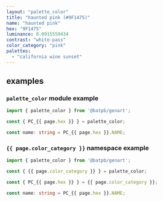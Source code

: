 ```yaml
---
layout: "palette_color"
title: "haunted pink (#9F1475)"
name: "haunted pink"
hex: "9F1475"
luminance: 0.0915559434
contrast: "white-pass"
color_category: "pink"
palettes:
  - "california wine sunset"
---
```


## examples

### `palette_color` module example

```typescript
import { palette_color } from '@batpb/genart';

const { PC_{{ page.hex }} } = palette_color;

const name: string = PC_{{ page.hex }}.NAME;
```

### `{{ page.color_category }}` namespace example

````typescript
import { palette_color } from '@batpb/genart';

const { {{ page.color_category }} } = palette_color;

const { PC_{{ page.hex }} } = {{ page.color_category }};

const name: string = PC_{{ page.hex }}.NAME;
````
